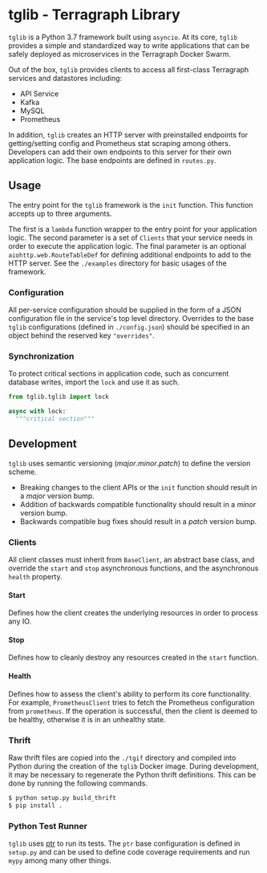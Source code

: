# tglib - Terragraph Library
`tglib` is a Python 3.7 framework built using `asyncio`. At its core, `tglib`
provides a simple and standardized way to write applications that can be safely
deployed as microservices in the Terragraph Docker Swarm.

Out of the box, `tglib` provides clients to access all first-class Terragraph
services and datastores including:

* API Service
* Kafka
* MySQL
* Prometheus

In addition, `tglib` creates an HTTP server with preinstalled endpoints for
getting/setting config and Prometheus stat scraping among others. Developers
can add their own endpoints to this server for their own application logic. The
base endpoints are defined in `routes.py`.

## Usage
The entry point for the `tglib` framework is the `init` function. This function
accepts up to three arguments.

The first is a `lambda` function wrapper to the entry point for your application
logic. The second parameter is a set of `Clients` that your service needs in
order to execute the application logic. The final parameter is an optional
`aiohttp.web.RouteTableDef` for defining additional endpoints to add to the HTTP
server. See the `./examples` directory for basic usages of the framework.

### Configuration
All per-service configuration should be supplied in the form of a JSON
configuration file in the service's top level directory. Overrides to the base
`tglib` configurations (defined in `./config.json`) should be specified in an
object behind the reserved key `"overrides"`.

### Synchronization
To protect critical sections in application code, such as concurrent database
writes, import the `lock` and use it as such.
```Python
from tglib.tglib import lock

async with lock:
  """critical section"""
```

## Development
`tglib` uses semantic versioning (_major_._minor_._patch_) to define the version
scheme.

* Breaking changes to the client APIs or the `init` function should result in a
  _major_ version bump.
* Addition of backwards compatible functionality should result in a _minor_
  version bump.
* Backwards compatible bug fixes should result in a _patch_ version bump.

### Clients
All client classes must inherit from `BaseClient`, an abstract base class, and
override the `start` and `stop` asynchronous functions, and the asynchronous
`health` property.

#### Start
Defines how the client creates the underlying resources in order to process
any IO.

#### Stop
Defines how to cleanly destroy any resources created in the `start` function.

#### Health
Defines how to assess the client's ability to perform its core functionality.
For example, `PrometheusClient` tries to fetch the Prometheus configuration
from `prometheus`. If the operation is successful, then the client is deemed to
be healthy, otherwise it is in an unhealthy state.

### Thrift
Raw thrift files are copied into the `./tgif` directory and compiled into Python
during the creation of the `tglib` Docker image. During development, it may be
necessary to regenerate the Python thrift definitions. This can be done by
running the following commands.
```Bash
$ python setup.py build_thrift
$ pip install .
```

### Python Test Runner
`tglib` uses [ptr](https://github.com/facebookincubator/ptr) to run its tests.
The `ptr` base configuration is defined in `setup.py` and can be used to define
code coverage requirements and run `mypy` among many other things.
